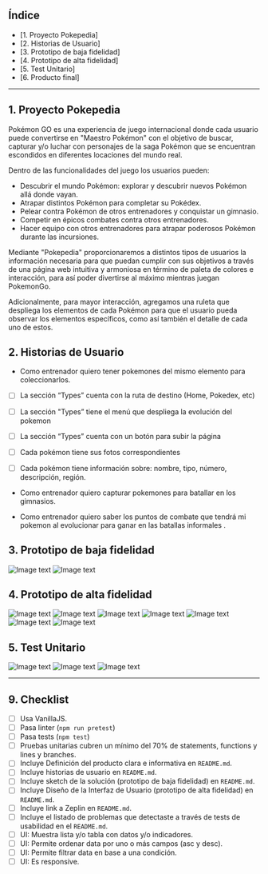 ## Índice

* [1. Proyecto Pokepedia]
* [2. Historias de Usuario]
* [3. Prototipo de baja fidelidad]
* [4. Prototipo de alta fidelidad]
* [5. Test Unitario]
* [6. Producto final]

***

## 1. Proyecto Pokepedia

Pokémon GO es una experiencia de juego internacional donde cada usuario puede convertirse en "Maestro Pokémon" con el objetivo de buscar, capturar y/o luchar con personajes de la saga Pokémon que se encuentran escondidos en diferentes locaciones del mundo real.

Dentro de las funcionalidades del juego los usuarios pueden:

- Descubrir el mundo Pokémon: explorar y descubrir nuevos Pokémon allá donde vayan.
- Atrapar distintos Pokémon para completar su Pokédex.
- Pelear contra Pokémon de otros entrenadores y conquistar un gimnasio.
- Competir en épicos combates contra otros entrenadores.
- Hacer equipo con otros entrenadores para atrapar poderosos Pokémon durante las incursiones.

Mediante "Pokepedia" proporcionaremos a distintos tipos de usuarios la información necesaria para que puedan cumplir con sus objetivos a través de una página web intuitiva y armoniosa en término de paleta de colores e interacción, para así poder divertirse al máximo mientras juegan PokemonGo.

Adicionalmente, para mayor interacción, agregamos una ruleta que despliega los elementos de cada Pokémon para que el usuario pueda observar los elementos específicos, como así también el detalle de cada uno de estos.


## 2. Historias de Usuario

- Como entrenador quiero tener pokemones del mismo elemento para coleccionarlos.

* [ ] La sección “Types” cuenta con la ruta de destino (Home, Pokedex, etc)
* [ ] La sección "Types” tiene el menú que despliega la evolución del pokemon
* [ ] La sección “Types” cuenta con un botón para subir la página
* [ ]  Cada pokémon tiene sus fotos correspondientes
* [ ] Cada pokémon tiene información sobre: nombre, tipo, número, descripción, región.


- Como entrenador quiero capturar pokemones para batallar en los gimnasios.


- Como entrenador quiero saber los puntos de combate que tendrá mi pokemon al evolucionar para ganar en las batallas informales .



## 3. Prototipo de baja fidelidad

![Image text](https://github.com/Ajbravoc/SCL021-data-lovers/blob/descripcion/src/imgReadMe/2.%20PBF%20index.jpeg)
![Image text](https://github.com/Ajbravoc/SCL021-data-lovers/blob/descripcion/src/imgReadMe/1.%20PBF%20types.jpeg)

## 4. Prototipo de alta fidelidad
![Image text](https://github.com/Ajbravoc/SCL021-data-lovers/blob/descripcion/src/imgReadMe/1.%20Index.png)
![Image text](https://github.com/Ajbravoc/SCL021-data-lovers/blob/descripcion/src/imgReadMe/3.%20Index.png)
![Image text](https://github.com/Ajbravoc/SCL021-data-lovers/blob/descripcion/src/imgReadMe/4.%20Index%20menú%20desplegable.png)
![Image text](https://github.com/Ajbravoc/SCL021-data-lovers/blob/descripcion/src/imgReadMe/5.%20Menú%20desplegable.png)
![Image text](https://github.com/Ajbravoc/SCL021-data-lovers/blob/descripcion/src/imgReadMe/6.%20Sección%20tipo.png)
![Image text](https://github.com/Ajbravoc/SCL021-data-lovers/blob/descripcion/src/imgReadMe/7.%20Imagenes%20por%20tipo.png)
![Image text](https://github.com/Ajbravoc/SCL021-data-lovers/blob/descripcion/src/imgReadMe/8.%20Descripción%20por%20pokemon.png)

## 5. Test Unitario

![Image text](https://github.com/Ajbravoc/SCL021-data-lovers/blob/descripcion/src/imgReadMe/1.%20Test%20inicial.png)
![Image text](https://github.com/Ajbravoc/SCL021-data-lovers/blob/descripcion/src/imgReadMe/1.1%20Test%20inicial.png)
![Image text](https://github.com/Ajbravoc/SCL021-data-lovers/blob/descripcion/src/imgReadMe/2.%20Test%20final.png)

----

## 9. Checklist

* [ ] Usa VanillaJS.
* [ ] Pasa linter (`npm run pretest`)
* [ ] Pasa tests (`npm test`)
* [ ] Pruebas unitarias cubren un mínimo del 70% de statements, functions y
  lines y branches.
* [ ] Incluye Definición del producto clara e informativa en `README.md`.
* [ ] Incluye historias de usuario en `README.md`.
* [ ] Incluye sketch de la solución (prototipo de baja fidelidad) en
  `README.md`.
* [ ] Incluye Diseño de la Interfaz de Usuario (prototipo de alta fidelidad)
  en `README.md`.
* [ ] Incluye link a Zeplin en `README.md`.
* [ ] Incluye el listado de problemas que detectaste a través de tests de
  usabilidad en el `README.md`.
* [ ] UI: Muestra lista y/o tabla con datos y/o indicadores.
* [ ] UI: Permite ordenar data por uno o más campos (asc y desc).
* [ ] UI: Permite filtrar data en base a una condición.
* [ ] UI: Es responsive.